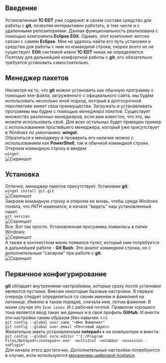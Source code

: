 ## Введение
Установленная **1C:EDT** уже содержит в своем составе средство для работы с **git**, позволяя интерактивно работать, в том числе и с удаленными репозиториями. Данная функциональность реализована с помощью компонента **Eclipse EGit**. Однако, этот компонент жетско связан с самим **Eclipse**. Мне не удалось найти его путь установки и средства для работы с ним из командной строки, скорее всего их не существует. **EGit** системой извне **1C:EDT** никак не определяется. Поэтому для дальнейшей комфортной работы с **git**, его обязательно требуется установить самостоятельно.
## Менеджер пакетов
Несмотря на то, что **git** можно установить как обычную программу с помощью exe-файла, загруженного с официального сайта, мы будем использовать несколько иной подход, который в долгосрочной перспективе имеет свои преимущества. Загружать и устанавливать программы мы будем с помощью *менеджера пакетов*. Существует множество различных менеджеров, если вам известно, что это, вы можете использовать свой. Для всех остальных будет приведен пример с использованием простейшего менеджера, который уже присутствует в Windows по умолчанию: **winget**.  
Обратиться к менеджеру и проверить его наличие можно с использованием как **PowerShell**, так и обычной командной строки. Откроем командную строку и введем  
```winget```:  
![Скриншот](../images/docs/GIT_INSTALL/winget_exists.png?raw=true)  
## Установка
Отлично, менеджер пакетов присутствует. Установим **git**:  
```winget install git.git```  
![Скриншот](../images/docs/GIT_INSTALL/winget_1.png?raw=true)  
Закроем командную строку и откроем ее вновь, чтобы среда Windows поняла, что *PATH* изменился, и начала "видеть" наш установленный пакет.  
```git version```  
![Скриншот](../images/docs/GIT_INSTALL/winget_2.png?raw=true)  
Все. Вот так просто. Установленная программа появилась в папке Windows:  
![Скриншот](../images/docs/GIT_INSTALL/git_installed_1.png?raw=true)  
А также в контекстном меню появился пункт, который нам потребуется в дальнейшей работе - **Git Bash**. Это аналог командной строки, но с дополнительным "сахаром" при работе с **git**.  
![Скриншот](../images/docs/GIT_INSTALL/git_installed_2.png?raw=true)  
## Первичное конфигурирование
**git** обладает внутренними настройками, которые сразу после установки являются пустыми. Внесем некоторые базовые настройки.
В первую очередь следует определиться со своим именем и фамилией на латинице. Именно в таком порядке, сначала имя, потом фамилия. В *моем* случае это ```Ivan Losev```. И с рабочей почтой. Правилом хорошего тона является ввод таких же данных и в свой профиль **GitHub**.
И внести эти настройки таким образом (без кавычек <>):  
```git config --global user.name "<Имя Фамилия>"```  
```git config --global user.email <Почтовый адрес>```  
Желательно иметь установленным **notepad++** на компьютере и внести:  
```git config --global core.editor "'C:/Program Files/Notepad++/notepad++.exe' -multiInst -notabbar -nosession -noPlugin"```  
Для начала этого достаточно. Дополнительные настройки потребуются в случае, если используются [механизмы цифровой подписи](/docs/COMMIT_SIGNING).